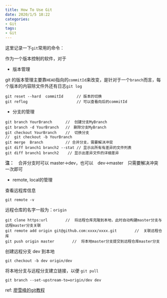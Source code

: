 ```yaml
--- 
title: How To Use Git
date: 2020/1/5 18:22
categories:
- Git
tags:
- Git
---
```



这里记录一下`git`常用的命令：

作为一个版本控制的软件，对于

- 版本管理

git 的版本管理主要靠`HEAD`指向的`commitId`来改变，是针对于一个`branch`而言，每个版本的内容除文件外还有日志`git log`

```git
git reset --hard  commitId      // 版本的切换
git reflog                      // 可以查看向后的commitId 
```

- 分支的管理

```git
git branch YourBranch      //  创建分支MyBranch
git branch -d YourBranch   //　删除分支MyBranch
git checkout YourBranch    //  切换分支
//  git checkout -b YourBranch    
git merge  Branch          // 合并分支，需要解决冲突
git diff branch1 branch2 --stat // 显示出所有有差异的文件列表
git diff branch1 branch2    // 显示出差异文件的详细差异
```

**注：**　合并分支时可以 master->dev，也可以　dev->master　只需要解决冲突一次即可

- remote, local的管理

查看远程库信息

```git
git remote -v
```

远程仓库的名字一般为：`origin`

```git
git clone https:url        //  将远程仓库克隆到本地，此时自动构建master分支与远程master分支关联
git remote add origin git@github.com:xxxx/xxxx.git        //  关联远程仓库
git push origin master        //  将本地master分支提交到远程仓库master分支
```

创建远程分支 dev 到本地

```git
git checkout -b dev origin/dev
```

将本地分支与远程分支建立链接，以便 `git pull`

```git
git branch --set-upstream-to=origin/dev dev
```

ref: [廖雪峰的git教程](https://www.liaoxuefeng.com/wiki/0013739516305929606dd18361248578c67b8067c8c017b000)